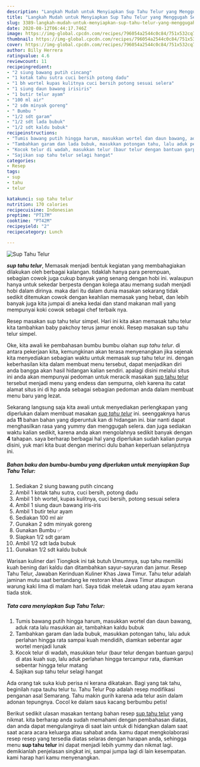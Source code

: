 ```yaml
---
description: "Langkah Mudah untuk Menyiapkan Sup Tahu Telur yang Menggugah Selera"
title: "Langkah Mudah untuk Menyiapkan Sup Tahu Telur yang Menggugah Selera"
slug: 3389-langkah-mudah-untuk-menyiapkan-sup-tahu-telur-yang-menggugah-selera
date: 2020-08-12T06:44:17.746Z
image: https://img-global.cpcdn.com/recipes/796054a2544c0c84/751x532cq70/sup-tahu-telur-foto-resep-utama.jpg
thumbnail: https://img-global.cpcdn.com/recipes/796054a2544c0c84/751x532cq70/sup-tahu-telur-foto-resep-utama.jpg
cover: https://img-global.cpcdn.com/recipes/796054a2544c0c84/751x532cq70/sup-tahu-telur-foto-resep-utama.jpg
author: Billy Herrera
ratingvalue: 4.6
reviewcount: 11
recipeingredient:
- "2 siung bawang putih cincang"
- "1 kotak tahu sutra cuci bersih potong dadu"
- "1 bh wortel kupas kulitnya cuci bersih potong sesuai selera"
- "1 siung daun bawang irisiris"
- "1 butir telur ayam"
- "100 ml air"
- "2 sdm minyak goreng"
- " Bumbu "
- "1/2 sdt garam"
- "1/2 sdt lada bubuk"
- "1/2 sdt kaldu bubuk"
recipeinstructions:
- "Tumis bawang putih hingga harum, masukkan wortel dan daun bawang, aduk rata lalu masukkan air, tambahkan kaldu bubuk"
- "Tambahkan garam dan lada bubuk, masukkan potongan tahu, lalu aduk perlahan hingga rata sampai kuah mendidih, diamkan sebentar agar wortel menjadi lunak"
- "Kocok telur di wadah, masukkan telur (baur telur dengan bantuan garpu) di atas kuah sup, lalu aduk perlahan hingga tercampur rata, diamkan sebentar hingga telur matang"
- "Sajikan sup tahu telur selagi hangat"
categories:
- Resep
tags:
- sup
- tahu
- telur

katakunci: sup tahu telur 
nutrition: 170 calories
recipecuisine: Indonesian
preptime: "PT17M"
cooktime: "PT42M"
recipeyield: "2"
recipecategory: Lunch

---
```



![Sup Tahu Telur](https://img-global.cpcdn.com/recipes/796054a2544c0c84/751x532cq70/sup-tahu-telur-foto-resep-utama.jpg)

<b><i>sup tahu telur</i></b>, Memasak menjadi bentuk kegiatan yang membahagiakan dilakukan oleh berbagai kalangan. tidaklah hanya para perempuan, sebagian cowok juga cukup banyak yang senang dengan hobi ini. walaupun hanya untuk sekedar berpesta dengan kolega atau memang sudah menjadi hobi dalam dirinya. maka dari itu dalam dunia masakan sekarang tidak sedikit ditemukan cowok dengan keahlian memasak yang hebat, dan lebih banyak juga kita jumpai di aneka kedai dan stand makanan mall yang mempunyai koki cowok sebagai chef terbaik nya.

Resep masakan sup tahu telur simpel. Hari ini kita akan memasak tahu telur kita tambahkan baby pakchoy terus jamur enoki. Resep masakan sup tahu telur simpel.

Oke, kita awali ke pembahasan bumbu bumbu olahan <i>sup tahu telur</i>. di antara pekerjaan kita, kemungkinan akan terasa menyenangkan jika sejenak kita menyediakan sebagian waktu untuk memasak sup tahu telur ini. dengan keberhasilan kita dalam membuat menu tersebut, dapat menjadikan diri anda bangga akan hasil hidangan kalian sendiri. apalagi disini melalui situs ini anda akan mempunyai pedoman untuk meracik masakan <u>sup tahu telur</u> tersebut menjadi menu yang endess dan sempurna, oleh karena itu catat alamat situs ini di hp anda sebagai sebagian pedoman anda dalam membuat menu baru yang lezat.


Sekarang langsung saja kita awali untuk menyediakan perlengkapan yang diperlukan dalam membuat masakan <u><i>sup tahu telur</i></u> ini. seenggaknya harus ada <b>11</b> bahan bahan yang diperuntuk kan di hidangan ini. biar nanti dapat menghasilkan rasa yang yummy dan menggugah selera. dan juga sediakan waktu kalian sedikit, karena anda akan mengolahnya sedikit banyak dengan <b>4</b> tahapan. saya berharap berbagai hal yang diperlukan sudah kalian punya disini, yuk mari kita buat dengan merinci dulu bahan keperluan selanjutnya ini.

<!--inarticleads1-->

##### Bahan baku dan bumbu-bumbu yang diperlukan untuk menyiapkan Sup Tahu Telur:

1. Sediakan 2 siung bawang putih cincang
1. Ambil 1 kotak tahu sutra, cuci bersih, potong dadu
1. Ambil 1 bh wortel, kupas kulitnya, cuci bersih, potong sesuai selera
1. Ambil 1 siung daun bawang iris-iris
1. Ambil 1 butir telur ayam
1. Sediakan 100 ml air
1. Gunakan 2 sdm minyak goreng
1. Gunakan  Bumbu ✅
1. Siapkan 1/2 sdt garam
1. Ambil 1/2 sdt lada bubuk
1. Gunakan 1/2 sdt kaldu bubuk


Warisan kuliner dari Tiongkok ini tak butuh Umumnya, sup tahu memiliki kuah bening dari kaldu dan ditambahkan sayur-sayuran dan jamur. Resep Tahu Telur, Jawaban Kerinduan Kuliner Khas Jawa Timur. Tahu telur adalah jaminan mutu saat bertandang ke restoran khas Jawa Timur ataupun warung kaki lima di malam hari. Saya tidak meletak udang atau ayam kerana tiada stok. 

<!--inarticleads2-->

##### Tata cara menyiapkan Sup Tahu Telur:

1. Tumis bawang putih hingga harum, masukkan wortel dan daun bawang, aduk rata lalu masukkan air, tambahkan kaldu bubuk
1. Tambahkan garam dan lada bubuk, masukkan potongan tahu, lalu aduk perlahan hingga rata sampai kuah mendidih, diamkan sebentar agar wortel menjadi lunak
1. Kocok telur di wadah, masukkan telur (baur telur dengan bantuan garpu) di atas kuah sup, lalu aduk perlahan hingga tercampur rata, diamkan sebentar hingga telur matang
1. Sajikan sup tahu telur selagi hangat


Ada orang tak suka kiub perisa ni kerana dikatakan. Bagi yang tak tahu, beginilah rupa tauhu telur tu. Tahu Telur Pop adalah resep modifikasi penganan asal Semarang. Tahu makin gurih karena ada telur asin dalam adonan tepungnya. Cocol ke dalam saus kacang berbumbu petis! 

Berikut sedikit ulasan masakan tentang bahan resep <u>sup tahu telur</u> yang nikmat. kita berharap anda sudah memahami dengan pembahasan diatas, dan anda dapat mengulanginya di saat lain untuk di hidangkan dalam saat saat acara acara keluarga atau sahabat anda. kamu dapat mengkolaborasi resep resep yang tersedia diatas selaras dengan harapan anda, sehingga menu <b>sup tahu telur</b> ini dapat menjadi lebih yummy dan nikmat lagi. demikianlah penjelasan singkat ini, sampai jumpa lagi di lain kesempatan. kami harap hari kamu menyenangkan.
